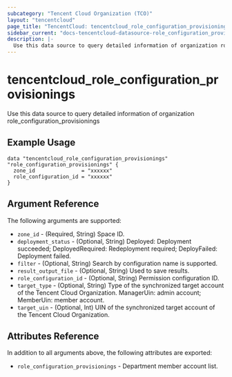 ```yaml
---
subcategory: "Tencent Cloud Organization (TCO)"
layout: "tencentcloud"
page_title: "TencentCloud: tencentcloud_role_configuration_provisionings"
sidebar_current: "docs-tencentcloud-datasource-role_configuration_provisionings"
description: |-
  Use this data source to query detailed information of organization role_configuration_provisionings
---
```


# tencentcloud_role_configuration_provisionings

Use this data source to query detailed information of organization role_configuration_provisionings

## Example Usage

```hcl
data "tencentcloud_role_configuration_provisionings" "role_configuration_provisionings" {
  zone_id               = "xxxxxx"
  role_configuration_id = "xxxxxx"
}
```

## Argument Reference

The following arguments are supported:

* `zone_id` - (Required, String) Space ID.
* `deployment_status` - (Optional, String) Deployed: Deployment succeeded; DeployedRequired: Redeployment required; DeployFailed: Deployment failed.
* `filter` - (Optional, String) Search by configuration name is supported.
* `result_output_file` - (Optional, String) Used to save results.
* `role_configuration_id` - (Optional, String) Permission configuration ID.
* `target_type` - (Optional, String) Type of the synchronized target account of the Tencent Cloud Organization. ManagerUin: admin account; MemberUin: member account.
* `target_uin` - (Optional, Int) UIN of the synchronized target account of the Tencent Cloud Organization.

## Attributes Reference

In addition to all arguments above, the following attributes are exported:

* `role_configuration_provisionings` - Department member account list.



